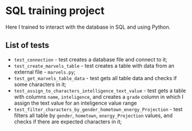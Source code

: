 # SQL training project

Here I trained to interact with the database in SQL and using Python.

## List of tests
* `test_connection` - test creates a database file and connect to it;
* `test_create_marvels_table` - test creates a table with data from an external file - `marvels.py`;
* `test_get_marvels_table_data` - test gets all table data and checks if some characters in it;
* `test_assign_to_characters_intelligence_text_value` - test gets a table with columns `name`, `inteligence`, and creates a `grade` column in which I assign the text value for an inteligence value range
* `test_filter_characters_by_gender_hometown_energy_Projection` - test filters all table by `gender`, `hometown`, `energy_Projection` values, and checks if there are expected characters in it;